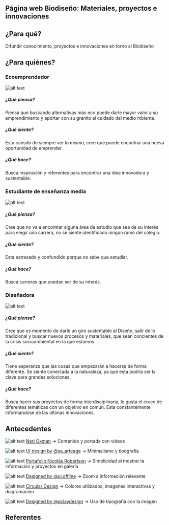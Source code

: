 ## Página web Biodiseño: Materiales, proyectos e innovaciones

## ¿Para qué?
Difundir conocimiento, proyectos e innovaciones en torno al Biodiseño


## ¿Para quiénes? 

### Ecoemprendedor
![alt text](https://github.com/dacorellana/Biodesign-web/blob/main/imagenes/ecoemprendedor.png "Ecoemprendedor")

##### ¿Qué piensa?
Piensa que buscando alternativas más eco puede darle mayor valor a su emprendimiento y aportar con su granito al cuidado del medio mbiente. 
##### ¿Qué siente?
Esta cansdo de siempre ver lo mismo, cree que puede encontrar una nueva oportunidad de emprender.
##### ¿Qué hace?
Busca inspiración y referentes para encontrar una idea innovadora y sustentable.


### Estudiante de enseñanza media
![alt text](https://github.com/dacorellana/Biodesign-web/blob/main/imagenes/estudiante.png "Estudiante")

##### ¿Qué piensa?
Cree que no va a encontrar alguna área de estudio que sea de su interés para elegir una carrera, no se siente identificado ningun ramo del colegio.
##### ¿Qué siente?
Esta estresado y confundido porque no sabe que estudiar.
##### ¿Qué hace?
Busca carreras que puedan ser de su interés.

### Diseñadora
![alt text](https://github.com/dacorellana/Biodesign-web/blob/main/imagenes/disenadora.png "Diseñadora")

##### ¿Qué piensa?
Cree que es momento de darle un giro sustentable al Diseño, salir de lo tradicional y buscar nuevos procesos y materiales, que sean concientes de la crisis socioambiental en la que estamos
##### ¿Qué siente?
Tiene esperanza que las cosas que empezarán a hacerse de forma diferente. Se siente conectada a la naturaleza, ya que esta podría ser la clave para grandes soluciones.
##### ¿Qué hace?
Busca hacer sus proyectos de forma interdisciplinaria, le gusta el cruce de diferentes temáticas con un objetivo en común. Esta constantemente informandose de las últimas innovaciones.


## Antecedentes

![alt text](https://github.com/dacorellana/Biodesign-web/blob/main/imagenes/Neri-oxman.png "N. Oxman")
[Neri Oxman](https://oxman.com/)
→ Contenido y portada con videos


![alt text](https://github.com/dacorellana/Biodesign-web/blob/main/imagenes/sa_arteaga.png "sa_arteaga")
[UI design by @sa_arteaga](https://www.instagram.com/p/CM7dWuajRvA/)
→ Minimalismo y tipografía


![alt text](https://github.com/dacorellana/Biodesign-web/blob/main/imagenes/Robertson.png "N. Robertson")
[Portafolio Nicolás Robertson](https://nicolasrobertson.com/)
→ Simplicidad al mostrar la información y proyectos en galería


![alt text](https://github.com/dacorellana/Biodesign-web/blob/main/imagenes/ui.offline.png "ui.offline")
[Designed by @ui.offline](https://www.instagram.com/p/CMNCWVxA02r/)
→ Zoom a información relevante


![alt text](https://github.com/dacorellana/Biodesign-web/blob/main/imagenes/Circular.png "Circular Design")
[Circular Design](https://www.circulardesignguide.com/)
→ Colores utilizados, imagenes interactivas y diagramación


![alt text](https://github.com/dacorellana/Biodesign-web/blob/main/imagenes/qclaydesign.png "qclaydesign")
[Designed by @qclaydesign](https://www.instagram.com/p/CM9MOFjjxvg/)
→ Uso de tipografía con la imagen


## Referentes

